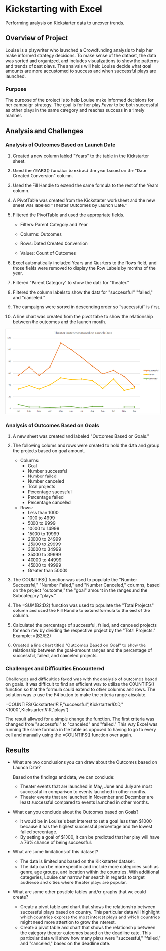 # Kickstarting with Excel

Performing analysis on Kickstarter data to uncover trends.

## Overview of Project

Louise is a playwriter who launched a Crowdfunding analysis to help her make informed  strategy decisions. To make sense of the dataset, the data was sorted and organized, and includes visualizations to show the patterns and trends of past plays.  The analysis will help Louise decide what goal amounts are more accustomed to success and when successful plays are launched. 

### Purpose

The purpose of the project is to help Louise make informed decisions for her campaign strategy. The goal is for her play _Fever_ to be both successful as other plays in the same category and reaches success in a timely manner. 

## Analysis and Challenges

### Analysis of Outcomes Based on Launch Date

1. Created a new column labled "Years" to the table in the Kickstarter sheet.
2. Used the YEARS() function to extract the year based on the "Date Created Conversion" column. 
3. Used the Fill Handle to extend the same formula to the rest of the Years column. 
4. A PivotTable was created from the Kickstarter worksheet and the new sheet was labeled "Theater Outcomes by Launch Date."
5. Filtered the PivotTable and used the appropriate fields.
    
    - Filters: Parent Category and Year

    - Columns: Outcomes

    - Rows: Dated Created Conversion

    - Values: Count of Outcomes
6. Excel automatically included Years and Quarters to the Rows field, and those fields were removed to display the Row Labels by months of the year.
7. Filtered "Parent Category" to show the data for "theater."
8. Filtered the column labels to show the data for "successful," "failed," and "canceled."
9. The campaigns were sorted in descending order so "successful" is first. 
10. A line chart was created from the pivot table to show the relationship between the outcomes and the launch month. 

![](https://github.com/idepacina/kickstarter-analysis/blob/main/Resources/Theater_Outcomes_vs_Launch.png)

### Analysis of Outcomes Based on Goals

1. A new sheet was created and labeled "Outcomes Based on Goals." 
2. The following colums and rows were created to hold the data and group the projects based on goal amount.

    - Columns:
        - Goal
        - Number successful
        - Number failed
        - Number canceled
        - Total projects
        - Percentage sucessful 
        - Percentage failed
        - Percentage canceled
    - Rows: 
        - Less than 1000
        - 1000 to 4999
        - 5000 to 9999
        - 10000 to 14999
        - 15000 to 19999
        - 20000 to 24999
        - 25000 to 29999
        - 30000 to 34999
        - 35000 to 39999
        - 40000 to 44999
        - 45000 to 49999
        - Greater than 50000
3. The COUNTIFS() function was used to populate the "Number Successful," "Number Failed," and "Number Canceled," columns, based on the project "outcome," the "goal" amount in the ranges and the Subcategory "plays."
4. The =SUM(B2:D2) function was used to populate the "Total Projects" column and used the Fill Handle to extend formula to the end of the column.
5. Calculated the percentage of successful, failed, and canceled projects for each row by dividing the respective project by the "Total Projects." Example: =(B2/E2)
6. Created a line chart titled "Outcomes Based on Goal" to show the relationship between the goal-amount ranges and the percentage of successful, failed, and canceled projects.


### Challenges and Difficulties Encountered

Challenges and difficulties faced was with the analysis of outcomes based on goals. It was difficult to find an efficient way to utilize the COUNTIFS() function so that the formula could extend to other columns and rows. The solution was to use the F4 button to make the criteria range absolute. 

=COUNTIFS(Kickstarter!$F:$F,"successful",Kickstarter!$D:$D,"<1000",Kickstarter!$R:$R,"plays")

The result allowed for a simple change the function. The first criteria was changed from "successful" to "canceled" and "failed." This way Excel was running the same formula in the table as opposed to having to go to every cell and manually using the =COUNTIFS() function over again. 

## Results

- What are two conclusions you can draw about the Outcomes based on Launch Date?

     Based on the findings and data, we can conclude: 
     - Theater events that are launched in May, June and July are most successful in comparison to events launched in other months.  
     - Theater events that are launched in November and December are least successful compared to events launched in other months. 

- What can you conclude about the Outcomes based on Goals?

    - It would be in Louise's best interest to set a goal less than $1000 because it has the highest successful percentage and the lowest failed percentage. 
    - By setting a goal of $1000, it can be predicted that her play will have a 76% chance of being successful.

- What are some limitations of this dataset?
    - The data is limited and based on the Kickstarter dataset. 
    - The data can be more specific and include more categories such as genre, age groups, and location within the countries. With additional categories, Louise can narrow her search in regards to target audience and cities where theater plays are popular.  

- What are some other possible tables and/or graphs that we could create?
    - Create a pivot table and chart that shows the relationship between successful plays based on country. This particular data will highlight which countries express the most interest plays and which countries might need more attention to grow the interest. 
    - Create a pivot table and chart that shows the relationship between the category theater outcomes based on the deadline date. This particular data will show how many plays were "successful," "failed," and "canceled," based on the deadline date.
